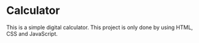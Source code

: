 # Calculator
This is a simple digital calculator. This project is only done by using HTML, CSS and JavaScript. 
